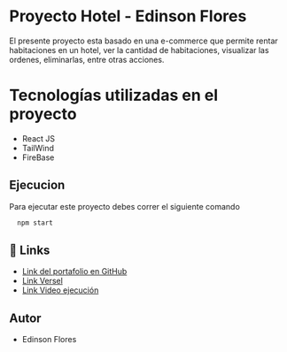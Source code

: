 
# Proyecto Hotel - Edinson Flores

El presente proyecto esta basado en una e-commerce que permite rentar habitaciones en un hotel, ver la cantidad de habitaciones, visualizar las ordenes, eliminarlas, entre otras acciones.

# Tecnologías utilizadas en el proyecto

- React JS
- TailWind
- FireBase




## Ejecucion

Para ejecutar este proyecto debes correr el siguiente comando

```bash
  npm start
```


## 🔗 Links
- [Link del portafolio en GitHub](https://github.com/Edinsonafp/DesafioReact_01_EdinsonFlores.git)
- [Link Versel](https://desafio-react-01-edinson-flores.vercel.app/)
- [Link Video ejecución](https://desafio-react-01-edinson-flores.vercel.app/)

## Autor

- Edinson Flores

